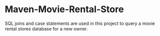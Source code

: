 # Maven-Movie-Rental-Store
SQL joins and case statements are used in this project to query a movie rental stores database for a new owner.  
